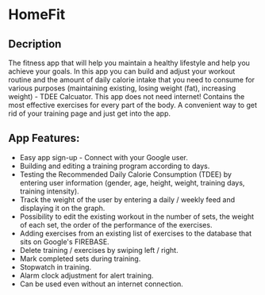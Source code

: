 # HomeFit
## Decription
 The fitness app that will help you maintain a healthy lifestyle and help you achieve your goals. 
 In this app you can build and adjust your workout routine and the amount of daily calorie intake that you need to consume 
 for various purposes (maintaining existing, losing weight (fat), increasing weight) - TDEE Calcuator. 
 This app does not need internet! Contains the most effective exercises for every part of the body. 
 A convenient way to get rid of your training page and just get into the app.
 
## App Features:
 
* Easy app sign-up - Connect with your Google user.
* Building and editing a training program according to days.
* Testing the Recommended Daily Calorie Consumption (TDEE) by entering user information (gender, age, height, weight, training days, training intensity).
* Track the weight of the user by entering a daily / weekly feed and displaying it on the graph.
* Possibility to edit the existing workout in the number of sets, the weight of each set, the order of the performance of the exercises.
* Adding exercises from an existing list of exercises to the database that sits on Google's FIREBASE.
* Delete training / exercises by swiping left / right.
* Mark completed sets during training.
* Stopwatch in training.
* Alarm clock adjustment for alert training.
* Can be used even without an internet connection.
